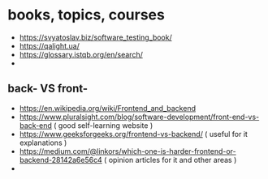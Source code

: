 # books, topics, courses 
- https://svyatoslav.biz/software_testing_book/ 
- https://qalight.ua/ 
- https://glossary.istqb.org/en/search/
- 


## back- VS front-
- https://en.wikipedia.org/wiki/Frontend_and_backend 
- https://www.pluralsight.com/blog/software-development/front-end-vs-back-end ( good self-learning website ) 
- https://www.geeksforgeeks.org/frontend-vs-backend/ ( useful for it explanations )
- https://medium.com/@linkors/which-one-is-harder-frontend-or-backend-28142a6e56c4 ( opinion articles for it and other areas ) 
- 
